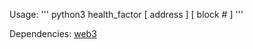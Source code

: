Usage:
'''
python3 health_factor [ address ] [ block # ]
'''

Dependencies:
    [web3](https://pypi.org/project/web3/)
